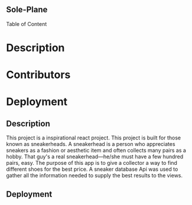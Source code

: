 ## Sole-Plane


Table of Content

# Description
# Contributors
# Deployment


## Description

This project is a inspirational react project. This project is built for those known as sneakerheads. A sneakerhead is a person who appreciates sneakers as a fashion or aesthetic item and often collects many pairs as a hobby. That guy's a real sneakerhead—he/she must have a few hundred pairs, easy.
The purpose of this app is to give a collector a way to find different shoes for the best price.
A sneaker database Api was used to gather all the information needed to supply the best results to the views.


## Deployment



